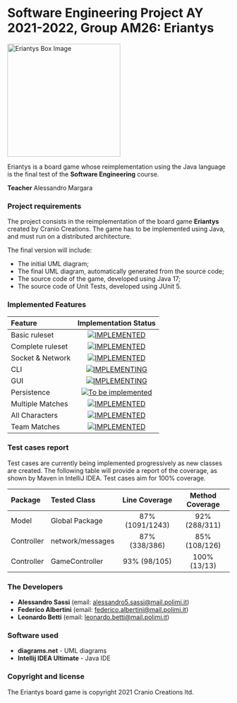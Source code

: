 # Software Engineering Project AY 2021-2022, Group AM26: Eriantys

<img src="https://craniointernational.com/2021/wp-content/uploads/2021/06/ERIANTYS-BOX-3D.png" height=256px alt="Eriantys Box Image"/>

Eriantys is a board game whose reimplementation using the Java language is the final test of the **Software Engineering** course.

**Teacher** Alessandro Margara

### Project requirements
The project consists in the reimplementation of the board game **Eriantys** created by Cranio Creations. The game has to be implemented using Java, and must run on a distributed architecture.

The final version will include:
* The initial UML diagram;
* The final UML diagram, automatically generated from the source code;
* The source code of the game, developed using Java 17;
* The source code of Unit Tests, developed using JUnit 5.

### Implemented Features
| Feature          |                                                                                         Implementation Status                                                                                          |
|:-----------------|:------------------------------------------------------------------------------------------------------------------------------------------------------------------------------------------------------:|
| Basic ruleset    |               [![IMPLEMENTED](https://img.shields.io/badge/-Implemented-brightgreen)](https://github.com/AleSassi/ingsw2022-AM26/tree/master/src/main/java/it/polimi/ingsw/server/model)               |
| Complete ruleset |               [![IMPLEMENTED](https://img.shields.io/badge/-Implemented-brightgreen)](https://github.com/AleSassi/ingsw2022-AM26/tree/master/src/main/java/it/polimi/ingsw/server/model)               |
| Socket & Network |        [![IMPLEMENTED](https://img.shields.io/badge/-Implemented-brightgreen)](https://github.com/AleSassi/ingsw2022-AM26/tree/master/src/main/java/it/polimi/ingsw/server/controller/network)         |
| CLI              |                                                                 [![IMPLEMENTING](https://img.shields.io/badge/-Implementing-yellow)]()                                                                 |
| GUI              |                                                                 [![IMPLEMENTING](https://img.shields.io/badge/-Implementing-yellow)]()                                                                 |
| Persistence      |                                                           [![To be implemented](https://img.shields.io/badge/-To%20be%20implemented-red)]()                                                            |
| Multiple Matches |            [![IMPLEMENTED](https://img.shields.io/badge/-Implemented-brightgreen)](https://github.com/AleSassi/ingsw2022-AM26/tree/master/src/main/java/it/polimi/ingsw/server/controller)             |
| All Characters   |         [![IMPLEMENTED](https://img.shields.io/badge/-Implemented-brightgreen)](https://github.com/AleSassi/ingsw2022-AM26/tree/master/src/main/java/it/polimi/ingsw/server/model/characters)          |
| Team Matches     | [![IMPLEMENTED](https://img.shields.io/badge/-Implemented-brightgreen)](https://github.com/AleSassi/ingsw2022-AM26/blob/master/src/main/java/it/polimi/ingsw/server/model/match/TeamMatchManager.java) |

### Test cases report
Test cases are currently being implemented progressively as new classes are created. The following table will provide a report of the coverage, as shown by Maven in IntelliJ IDEA.
Test cases aim for 100% coverage.

| Package    | Tested Class     |  Line Coverage  | Method Coverage |
|:-----------|:-----------------|:---------------:|:---------------:|
| Model      | Global Package   | 87% (1091/1243) |  92% (288/311)  |
| Controller | network/messages |  87% (338/386)  |  85% (108/126)  |
| Controller | GameController   |  93% (98/105)   |  100% (13/13)   |

### The Developers
- **Alessandro Sassi** (email: alessandro5.sassi@mail.polimi.it)
- **Federico Albertini** (email: federico.albertini@mail.polimi.it)
- **Leonardo Betti** (email: leonardo.betti@mail.polimi.it)

### Software used
- **diagrams.net** - UML diagrams
- **Intellij IDEA Ultimate** - Java IDE

### Copyright and license

The Eriantys board game is copyright 2021 Cranio Creations ltd.